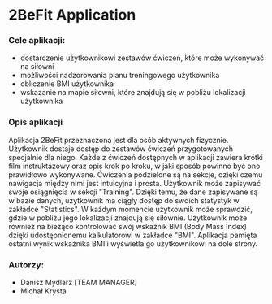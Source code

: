 # 2BeFit Application

### Cele aplikacji: 
    
- dostarczenie użytkownikowi zestawów ćwiczeń, które może wykonywać na siłowni
- możliwości nadzorowania planu treningowego użytkownika
- obliczenie BMI użytkownika
- wskazanie na mapie siłowni, które znajdują się w pobliżu lokalizacji użytkownika

### Opis aplikacji

Aplikacja 2BeFit przeznaczona jest dla osób aktywnych fizycznie. Użytkownik dostaje dostęp do zestawów ćwiczeń przygotowanych specjalnie dla niego. Każde z ćwiczeń dostępnych w aplikacji zawiera krótki film instruktażowy oraz opis krok po kroku, w jaki sposób powinno być ono prawidłowo wykonywane. Ćwiczenia podzielone są na sekcje, dzięki czemu nawigacja między nimi jest intuicyjna i prosta.
Użytkownik może zapisywać swoje osiągnięcia w sekcji "Training". Dzięki temu, że dane zapisywane są w bazie danych, użytkownik ma ciągły dostęp do swoich statystyk w zakładce "Statistics".
W każdym momencie użytkownik może sprawdzić, gdzie w pobliżu jego lokalizacji znajdują się siłownie.
Użytkownik może również na bieżąco kontrolować swój wskaźnik BMI (Body Mass Index) dzięki udostępnionemu kalkulatorowi w zakładce "BMI". Aplikacja pamięta ostatni wynik wskaźnika BMI i wyświetla go użytkownikowi na dole strony. 

### Autorzy:
- Danisz Mydlarz [TEAM MANAGER]
- Michał Krysta
